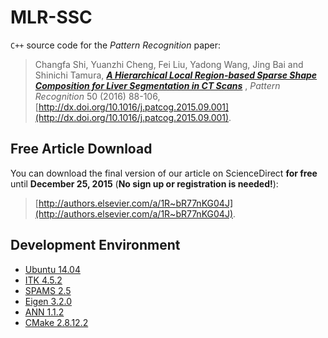 # MLR-SSC

`C++` source code for the *Pattern Recognition* paper:

>Changfa Shi, Yuanzhi Cheng, Fei Liu, Yadong Wang, Jing Bai and Shinichi Tamura, 
[***A Hierarchical Local Region-based Sparse Shape Composition for Liver Segmentation in CT Scans***](http://www.sciencedirect.com/science/article/pii/S0031320315003155)
, *Pattern Recognition* 50 (2016) 88-106,  [http://dx.doi.org/10.1016/j.patcog.2015.09.001](http://dx.doi.org/10.1016/j.patcog.2015.09.001).


## Free Article Download

You can download the final version of our article on ScienceDirect **for free** until **December 25, 2015** (**No sign up or registration is needed!**):

>[http://authors.elsevier.com/a/1R~bR77nKG04J](http://authors.elsevier.com/a/1R~bR77nKG04J).


## Development Environment
* [Ubuntu 14.04](http://releases.ubuntu.com/14.04/)
* [ITK 4.5.2](http://www.itk.org/ITK/resources/legacy_releases.html) 
* [SPAMS 2.5](http://spams-devel.gforge.inria.fr/downloads.html)
* [Eigen 3.2.0](http://eigen.tuxfamily.org/index.php?title=3.0)
* [ANN 1.1.2](http://www.cs.umd.edu/~mount/ANN/)
* [CMake 2.8.12.2](https://cmake.org)
